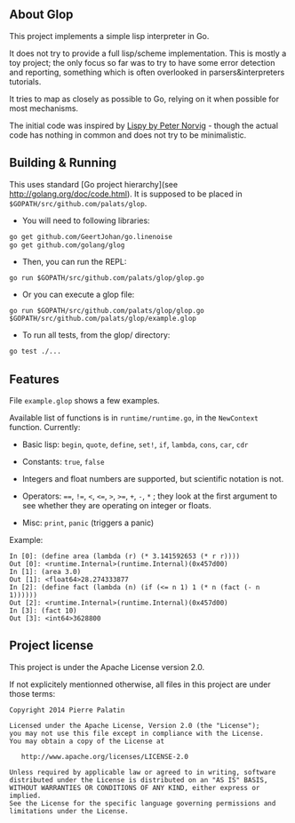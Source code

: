 About Glop
----------
This project implements a simple lisp interpreter in Go.

It does not try to provide a full lisp/scheme implementation. This is mostly a toy project; the only focus so far was to try to have some error detection and reporting, something which is often overlooked in parsers&interpreters tutorials.

It tries to map as closely as possible to Go, relying on it when possible for most mechanisms.

The initial code was inspired by [Lispy by Peter Norvig](http://norvig.com/lispy.html) - though the actual code has nothing in common and does not try to be minimalistic.

Building & Running
------------------
This uses standard [Go project hierarchy](see http://golang.org/doc/code.html). It is supposed to be placed in `$GOPATH/src/github.com/palats/glop`.

* You will need to following libraries:
```bash
go get github.com/GeertJohan/go.linenoise
go get github.com/golang/glog
```

* Then, you can run the REPL:
```
go run $GOPATH/src/github.com/palats/glop/glop.go
```

* Or you can execute a glop file:
```
go run $GOPATH/src/github.com/palats/glop/glop.go $GOPATH/src/github.com/palats/glop/example.glop
```

* To run all tests, from the glop/ directory:
```bash
go test ./...
```

Features
--------

File `example.glop` shows a few examples.

Available list of functions is in `runtime/runtime.go`, in the `NewContext` function. Currently:

* Basic lisp: `begin`, `quote`, `define`, `set!`, `if`, `lambda`, `cons`, `car`, `cdr`

* Constants: `true`, `false`

* Integers and float numbers are supported, but scientific notation is not.

* Operators: `==`, `!=`, `<`, `<=`, `>`, `>=`, `+`, `-`, `*` ; they look at the
  first argument to see whether they are operating on integer or floats.

* Misc: `print`, `panic` (triggers a panic)


Example:
```
In [0]: (define area (lambda (r) (* 3.141592653 (* r r))))
Out [0]: <runtime.Internal>(runtime.Internal)(0x457d00)
In [1]: (area 3.0)
Out [1]: <float64>28.274333877
In [2]: (define fact (lambda (n) (if (<= n 1) 1 (* n (fact (- n 1))))))
Out [2]: <runtime.Internal>(runtime.Internal)(0x457d00)
In [3]: (fact 10)
Out [3]: <int64>3628800
```


Project license
---------------
This project is under the Apache License version 2.0.

If not explicitely mentionned otherwise, all files in this project are under those terms:

    Copyright 2014 Pierre Palatin

    Licensed under the Apache License, Version 2.0 (the "License");
    you may not use this file except in compliance with the License.
    You may obtain a copy of the License at

       http://www.apache.org/licenses/LICENSE-2.0

    Unless required by applicable law or agreed to in writing, software
    distributed under the License is distributed on an "AS IS" BASIS,
    WITHOUT WARRANTIES OR CONDITIONS OF ANY KIND, either express or implied.
    See the License for the specific language governing permissions and
    limitations under the License.
